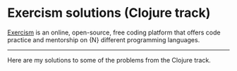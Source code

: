 # Exercism solutions (Clojure track)

[Exercism](https://exercism.org/) is an online, open-source, free coding platform that offers code practice and mentorship on {N} different programming languages.

---

Here are my solutions to some of the problems from the Clojure track.

